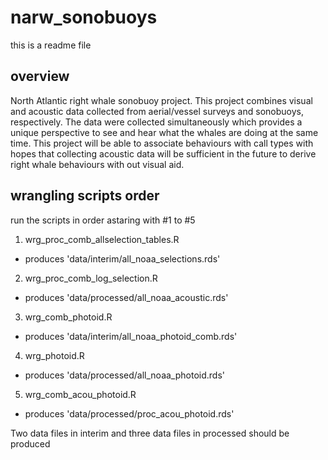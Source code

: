 # narw_sonobuoys
this is a readme file

## overview
North Atlantic right whale sonobuoy project. This project combines visual and 
acoustic data collected from aerial/vessel surveys and sonobuoys, respectively. 
The data were collected simultaneously which provides a unique perspective to 
see and hear what the whales are doing at the same time. This project will be 
able to associate behaviours with call types with hopes that collecting acoustic 
data will be sufficient in the future to derive right whale behaviours with out 
visual aid. 

## wrangling scripts order
run the scripts in order astaring with #1 to #5
1. wrg_proc_comb_allselection_tables.R
  - produces 'data/interim/all_noaa_selections.rds'
2. wrg_proc_comb_log_selection.R
  - produces 'data/processed/all_noaa_acoustic.rds'
3. wrg_comb_photoid.R
  - produces 'data/interim/all_noaa_photoid_comb.rds'
4. wrg_photoid.R
  - produces 'data/processed/all_noaa_photoid.rds'
5. wrg_comb_acou_photoid.R
  - produces 'data/processed/proc_acou_photoid.rds'

Two data files in interim and three data files in processed should be produced